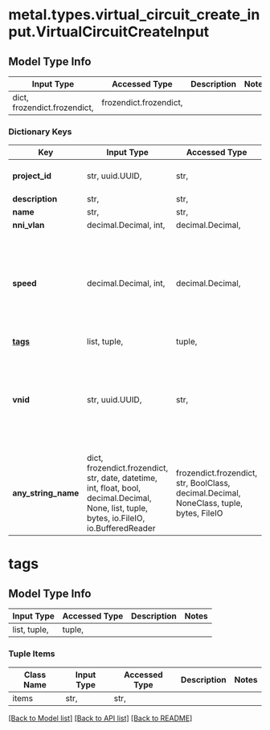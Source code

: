 # metal.types.virtual_circuit_create_input.VirtualCircuitCreateInput

## Model Type Info
Input Type | Accessed Type | Description | Notes
------------ | ------------- | ------------- | -------------
dict, frozendict.frozendict,  | frozendict.frozendict,  |  | 

### Dictionary Keys
Key | Input Type | Accessed Type | Description | Notes
------------ | ------------- | ------------- | ------------- | -------------
**project_id** | str, uuid.UUID,  | str,  |  | value must be a uuid
**description** | str,  | str,  |  | [optional] 
**name** | str,  | str,  |  | [optional] 
**nni_vlan** | decimal.Decimal, int,  | decimal.Decimal,  |  | [optional] 
**speed** | decimal.Decimal, int,  | decimal.Decimal,  | speed can be passed as integer number representing bps speed or string (e.g. &#x27;52m&#x27; or &#x27;100g&#x27; or &#x27;4 gbps&#x27;) | [optional] 
**[tags](#tags)** | list, tuple,  | tuple,  |  | [optional] 
**vnid** | str, uuid.UUID,  | str,  | A Virtual Network record UUID or the VNID of a Metro Virtual Network in your project (sent as integer). | [optional] value must be a uuid
**any_string_name** | dict, frozendict.frozendict, str, date, datetime, int, float, bool, decimal.Decimal, None, list, tuple, bytes, io.FileIO, io.BufferedReader | frozendict.frozendict, str, BoolClass, decimal.Decimal, NoneClass, tuple, bytes, FileIO | any string name can be used but the value must be the correct type | [optional]

# tags

## Model Type Info
Input Type | Accessed Type | Description | Notes
------------ | ------------- | ------------- | -------------
list, tuple,  | tuple,  |  | 

### Tuple Items
Class Name | Input Type | Accessed Type | Description | Notes
------------- | ------------- | ------------- | ------------- | -------------
items | str,  | str,  |  | 

[[Back to Model list]](../../README.md#documentation-for-models) [[Back to API list]](../../README.md#documentation-for-api-endpoints) [[Back to README]](../../README.md)

